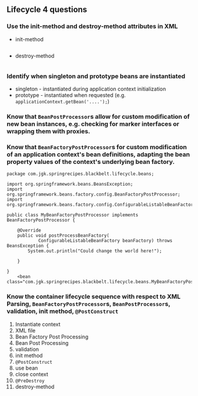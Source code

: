 ## Lifecycle 4 questions ##
### Use the init-method and destroy-method attributes in XML ###
  * init-method
```
```
  * destroy-method
```
```
### Identify when singleton and prototype beans are instantiated ###
  * singleton - instantiated during application context initialization
  * prototype - instantiated when requested (e.g. `applicationContext.getBean('....');`)
### Know that `BeanPostProcessor`s allow for custom modification of new bean instances, e.g. checking for marker interfaces or wrapping them with proxies. ###
### Know that `BeanFactoryPostProcessor`s for custom modification of an application context's bean definitions, adapting the bean property values of the context's underlying bean factory. ###
```
package com.jgk.springrecipes.blackbelt.lifecycle.beans;

import org.springframework.beans.BeansException;
import org.springframework.beans.factory.config.BeanFactoryPostProcessor;
import org.springframework.beans.factory.config.ConfigurableListableBeanFactory;

public class MyBeanFactoryPostProcessor implements BeanFactoryPostProcessor {

	@Override
	public void postProcessBeanFactory(
			ConfigurableListableBeanFactory beanFactory) throws BeansException {
		System.out.println("Could change the world here!");

	}

}
	<bean class="com.jgk.springrecipes.blackbelt.lifecycle.beans.MyBeanFactoryPostProcessor"/>

```
### Know the container lifecycle sequence with respect to XML Parsing, `BeanFactoryPostProcessor`s, `BeanPostProcessor`s, validation, init method, `@PostConstruct` ###
  1. Instantiate context
  1. XML file
  1. Bean Factory Post Processing
  1. Bean Post Processing
  1. validation
  1. init method
  1. `@PostConstruct`
  1. use bean
  1. close context
  1. `@PreDestroy`
  1. destroy-method